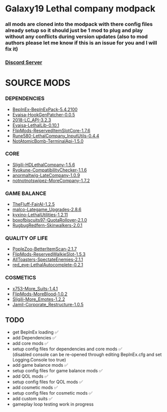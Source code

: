 # Galaxy19 Lethal company modpack
### all mods are cloned into the modpack with there config files already setup so it should just be 1 mod to plug and play without any conflicts during version updates (also to mod authors please let me know if this is an issue for you and I will fix it) 
### [Discord Server](https://discord.gg/dXycaWR88z)

# SOURCE MODS

### DEPENDENCIES
- [BepInEx-BepInExPack-5.4.2100](https://thunderstore.io/c/lethal-company/p/BepInEx/BepInExPack)
- [Evaisa-HookGenPatcher-0.0.5](https://thunderstore.io/c/lethal-company/p/Evaisa/HookGenPatcher)
- [2018-LC_API-3.2.3](https://thunderstore.io/c/lethal-company/p/2018/LC_API)
- [Evaisa-LethalLib-0.10.1](https://thunderstore.io/c/lethal-company/p/Evaisa/LethalLib)
- [FlipMods-ReservedItemSlotCore-1.7.6](https://thunderstore.io/c/lethal-company/p/FlipMods/ReservedItemSlotCore)
- [Rune580-LethalCompany_InputUtils-0.4.4](https://thunderstore.io/c/lethal-company/p/Rune580/LethalCompany_InputUtils)
- [NotAtomicBomb-TerminalApi-1.5.0](https://thunderstore.io/c/lethal-company/p/NotAtomicBomb/TerminalApi)

### CORE
- [Sligili-HDLethalCompany-1.5.6](https://thunderstore.io/c/lethal-company/p/Sligili/HDLethalCompany)
- [Ryokune-CompatibilityChecker-1.1.6](https://thunderstore.io/c/lethal-company/p/Ryokune/CompatibilityChecker)
- [anormaltwig-LateCompany-1.0.9](https://thunderstore.io/c/lethal-company/p/anormaltwig/LateCompany)
- [notnotnotswipez-MoreCompany-1.7.2](https://thunderstore.io/c/lethal-company/p/notnotnotswipez/MoreCompany)

### GAME BALANCE
- [TheFluff-FairAI-1.2.5](https://thunderstore.io/c/lethal-company/p/TheFluff/FairAI)
- [malco-Lategame_Upgrades-2.8.6](https://thunderstore.io/c/lethal-company/p/malco/Lategame_Upgrades)
- [kyxino-LethalUtilities-1.2.11](https://thunderstore.io/c/lethal-company/p/kyxino/LethalUtilities)
- [boxofbiscuits97-QuotaRollover-2.1.0](https://thunderstore.io/c/lethal-company/p/boxofbiscuits97/QuotaRollover)
- [RugbugRedfern-Skinwalkers-2.0.1](https://thunderstore.io/c/lethal-company/p/RugbugRedfern/Skinwalkers)

### QUALITY OF LIFE
- [PopleZoo-BetterItemScan-2.1.7](https://thunderstore.io/c/lethal-company/p/PopleZoo/BetterItemScan)
- [FlipMods-ReservedWalkieSlot-1.5.3](https://thunderstore.io/c/lethal-company/p/FlipMods/ReservedWalkieSlot)
- [AllToasters-SpectateEnemies-2.1.1](https://thunderstore.io/c/lethal-company/p/AllToasters/SpectateEnemies)
- [red_eye-LethalAutocomplete-0.2.1](https://thunderstore.io/c/lethal-company/p/red_eye/LethalAutocomplete)

### COSMETICS
- [x753-More_Suits-1.4.1](https://thunderstore.io/c/lethal-company/p/x753/More_Suits)
- [FlipMods-MoreBlood-1.0.2](https://thunderstore.io/c/lethal-company/p/FlipMods/MoreBlood)
- [Sligili-More_Emotes-1.2.2](https://thunderstore.io/c/lethal-company/p/Sligili/More_Emotes)
- [Jamil-Corporate_Restructure-1.0.5](https://thunderstore.io/c/lethal-company/p/Jamil/Corporate_Restructure)

## TODO

- get BepInEx loading ✅
- add Dependencies ✅
- add core mods ✅
- setup config files for dependencies and core mods ✅ <br>
(disabled console can be re-opened through editing BepInEx.cfg and set Logging.Console too true)
- add game balance mods ✅
- setup config files for game balance mods ✅
- add QOL mods ✅
- setup config files for QOL mods  ✅
- add cosmetic mods  ✅
- setup config files for cosmetic mods  ✅
- add custom suits ✅
- gameplay loop testing work in progress

